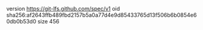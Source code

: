 version https://git-lfs.github.com/spec/v1
oid sha256:af2643ffb489fbd2157b5a0a77d4e9d85433765d13f506b6b0854e60db0b53d0
size 456
